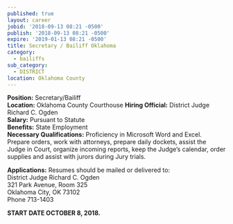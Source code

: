 ```yaml
---
published: true
layout: career
jobid: '2018-09-13 08:21 -0500'
publish: '2018-09-13 08:21 -0500'
expire: '2019-01-13 08:21 -0500'
title: Secretary / Bailiff Oklahoma
category:
  - bailiffs
sub_category:
  - DISTRICT
location: Oklahoma County
---
```

**Position:** Secretary/Bailiff  
**Location:** Oklahoma County Courthouse 
**Hiring Official:** District Judge Richard C. Ogden  
**Salary:** Pursuant to Statute  
**Benefits:** State Employment  
**Necessary Qualifications:** Proficiency in Microsoft Word and Excel.  Prepare orders, work with attorneys, prepare daily dockets, assist the Judge in Court, organize incoming reports, keep the Judge’s calendar, order supplies and assist with jurors during Jury trials.
					
**Applications:** Resumes should be mailed or delivered to:  
District Judge Richard C. Ogden  
321 Park Avenue, Room 325  
Oklahoma City, OK  73102  
Phone 713-1403  

**START DATE OCTOBER 8, 2018.**
